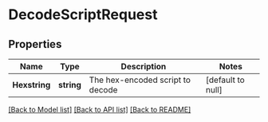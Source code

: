 # DecodeScriptRequest

## Properties
Name | Type | Description | Notes
------------ | ------------- | ------------- | -------------
**Hexstring** | **string** | The hex-encoded script to decode | [default to null]

[[Back to Model list]](../README.md#documentation-for-models) [[Back to API list]](../README.md#documentation-for-api-endpoints) [[Back to README]](../README.md)

